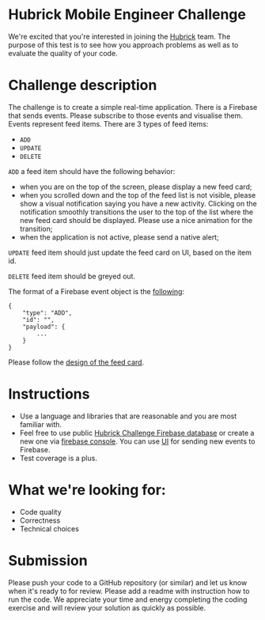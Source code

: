 Hubrick Mobile Engineer Challenge
========================
 
We're excited that you're interested in joining the [Hubrick](https://hubrick.com/) team. 
The purpose of this test is to see how you approach problems as well as to evaluate the quality of your code.
 
# Challenge description
The challenge is to create a simple real-time application.
There is a Firebase that sends events. Please subscribe to those events and visualise them.
Events represent feed items. There are 3 types of feed items:
- `ADD`
- `UPDATE`
- `DELETE`
 
`ADD` a feed item should have the following behavior:
- when you are on the top of the screen, please display a new feed card;
- when you scrolled down and the top of the feed list is not visible, please show a visual notification saying you have a new activity. Clicking on the notification smoothly transitions the user to the top of the list where the new feed card should be displayed. Please use a nice animation for the transition;
- when the application is not active, please send a native alert;
 
`UPDATE` feed item should just update the feed card on UI, based on the item id.

`DELETE` feed item should be greyed out.
 
The format of a Firebase event object is the [following](https://github.com/hubrick/mobile-challenge/blob/master/feed-item.json):
```
{
    "type": "ADD",
    "id": "",
    "payload": {
        ...
    }
}
```
Please follow the [design of the feed card](https://github.com/hubrick/mobile-challenge/blob/master/feed-card.png).
 
# Instructions
- Use a language and libraries that are reasonable and  you are most familiar with.
- Feel free to use public [Hubrick Challenge Firebase database](https://hubrick-challenge.firebaseio.com) or create a new one via [firebase console](https://console.firebase.google.com/). You can use [UI](https://plnkr.co/edit/WpJsPOj8rbKlIyrXKwgI?p=preview) for sending new events to Firebase.
- Test coverage is a plus.
 
# What we're looking for:
- Code quality
- Correctness
- Technical choices
 
# Submission
Please push your code to a GitHub repository (or similar) and let us know when it's ready to for review. Please add a readme with instruction how to run the code. We appreciate your time and energy completing the coding exercise and will review your solution as quickly as possible.